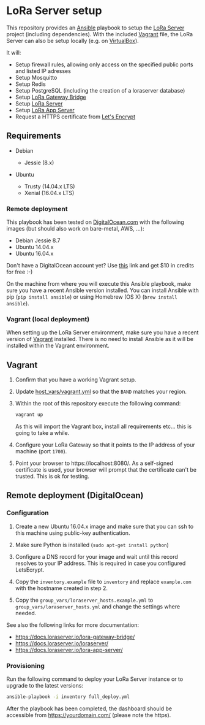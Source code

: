 # LoRa Server setup

This repository provides an [Ansible](https://www.ansible.com) playbook to
setup the [LoRa Server](https://github.com/brocaar/loraserver)
project (including dependencies). With the included
[Vagrant](https://www.vagrant.com) file, the LoRa Server can also be setup
locally (e.g. on [VirtualBox](https://www.virtualbox.org)).

It will:

* Setup firewall rules, allowing only access on the specified public ports
  and listed IP adresses
* Setup Mosquitto
* Setup Redis
* Setup PostgreSQL (including the creation of a loraserver database)
* Setup [LoRa Gateway Bridge](https://github.com/brocaar/lora-gateway-bridge)
* Setup [LoRa Server](https://github.com/brocaar/loraserver)
* Setup [LoRa App Server](https://github.com/brocaar/lora-app-server)
* Request a HTTPS certificate from [Let's Encrypt](https://letsencrypt.org)

## Requirements

* Debian
    * Jessie (8.x)

* Ubuntu
    * Trusty (14.04.x LTS)
    * Xenial (16.04.x LTS)

### Remote deployment

This playbook has been tested on 
[DigitalOcean.com](https://m.do.co/c/6cd86e9f1cb8) with the following images
(but should also work on bare-metal, AWS, ...):

* Debian Jessie 8.7
* Ubuntu 14.04.x
* Ubuntu 16.04.x

Don't have a DigitalOcean account yet? Use
[this](https://m.do.co/c/6cd86e9f1cb8) link and get $10 in credits for free :-)

On the machine from where you will execute this Ansible playbook, make sure
you have a recent Ansible version installed. You can install Ansible with
pip (`pip install ansible`) or using Homebrew (OS X) (`brew install ansible`).

### Vagrant (local deployment)

When setting up the LoRa Server environment, make sure you have a recent
version of [Vagrant](https://www.vagrantup.com) installed. There is no need to
install Ansible as it will be installed within the Vagrant environment.

## Vagrant

1. Confirm that you have a working Vagrant setup.

2. Update [host_vars/vagrant.yml](host_vars/vagrant.yml) so that the `BAND`
   matches your region.

3. Within the root of this repository execute the following command:
    
    ```bash
    vagrant up
    ```

    As this will import the Vagrant box, install all requirements etc... this
    is going to take a while.

4. Configure your LoRa Gateway so that it points to the IP address of your
   machine (port `1700`).

5. Point your browser to https://localhost:8080/. As a self-signed certificate
   is used, your browser will prompt that the certificate can't be trusted.
   This is ok for testing.

## Remote deployment (DigitalOcean)

### Configuration

1. Create a new Ubuntu 16.04.x image and make sure that you can ssh to this
   machine using public-key authentication.

2. Make sure Python is installed (`sudo apt-get install python`)

3. Configure a DNS record for your image and wait until this record resolves
   to your IP address. This is required in case you configured LetsEcrypt.

4. Copy the `inventory.example` file to `inventory` and replace `example.com`
   with the hostname created in step 2.

5. Copy the `group_vars/loraserver_hosts.example.yml` to
   `group_vars/loraserver_hosts.yml` and change the settings where needed.

See also the following links for more documentation:

* https://docs.loraserver.io/lora-gateway-bridge/
* https://docs.loraserver.io/loraserver/
* https://docs.loraserver.io/lora-app-server/

### Provisioning

Run the following command to deploy your LoRa Server instance or to upgrade
to the latest versions:

```bash
ansible-playbook -i inventory full_deploy.yml
```

After the playbook has been completed, the dashboard should be accessible from
https://yourdomain.com/ (please note the http*s*).
